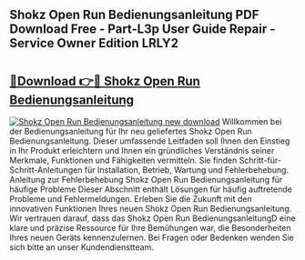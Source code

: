 ## Shokz Open Run Bedienungsanleitung PDF Download Free - Part-L3p User Guide Repair - Service Owner Edition LRLY2

# <h2><a href="http://df3360.blite.top/?on=Shokz+Open+Run+Bedienungsanleitung">🔗Download 👉🔴 Shokz Open Run Bedienungsanleitung</a></h2>

[![Shokz Open Run Bedienungsanleitung new download](https://i.imgur.com/lujVjoI.png)](http://df3360.blite.top/?on=Shokz+Open+Run+Bedienungsanleitung)
Willkommen bei der Bedienungsanleitung für Ihr neu geliefertes Shokz Open Run Bedienungsanleitung. Dieser umfassende Leitfaden soll Ihnen den Einstieg in Ihr Produkt erleichtern und Ihnen ein gründliches Verständnis seiner Merkmale, Funktionen und Fähigkeiten vermitteln. Sie finden Schritt-für-Schritt-Anleitungen für Installation, Betrieb, Wartung und Fehlerbehebung. Anleitung zur Fehlerbehebung Shokz Open Run Bedienungsanleitung für häufige Probleme Dieser Abschnitt enthält Lösungen für häufig auftretende Probleme und Fehlermeldungen. Erleben Sie die Zukunft mit den innovativen Funktionen Ihres neuen Shokz Open Run Bedienungsanleitung. Wir vertrauen darauf, dass das Shokz Open Run BedienungsanleitungD eine klare und präzise Ressource für Ihre Bemühungen war, die Besonderheiten Ihres neuen Geräts kennenzulernen. Bei Fragen oder Bedenken wenden Sie sich bitte an unser Kundendienstteam.
